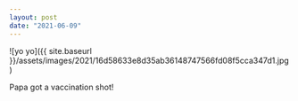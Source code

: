 ```yaml
---
layout: post
date: "2021-06-09"
---
```


![yo yo]({{ site.baseurl }}/assets/images/2021/16d58633e8d35ab36148747566fd08f5cca347d1.jpg)

Papa got a vaccination shot!
